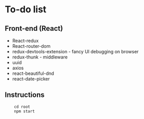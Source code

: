 # To-do list

## Front-end (React)

- React-redux
- React-router-dom
- redux-devtools-extension - fancy UI debugging on browser
- redux-thunk - middleware
- uuid
- axios
- react-beautiful-dnd
- react-date-picker

## Instructions

```
    cd root
    npm start

```
